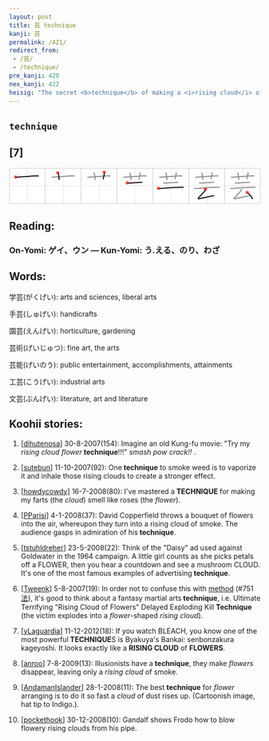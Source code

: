 ```yaml
---
layout: post
title: 芸 technique
kanji: 芸
permalink: /421/
redirect_from:
 - /芸/
 - /technique/
pre_kanji: 420
nex_kanji: 422
heisig: "The secret <b>technique</b> of making a <i>rising cloud</i> of smoke turn into a bouquet of <i>flowers</i> is shown here."
---
```


## `technique`

## [7]

<div class="stroke"><img src="../images/E88AB8.png" /></div>

## Reading:

### On-Yomi: ゲイ、ウン &mdash; Kun-Yomi: う.える、のり、わざ

## Words:

学芸(がくげい): arts and sciences, liberal arts

手芸(しゅげい): handicrafts

園芸(えんげい): horticulture, gardening

芸術(げいじゅつ): fine art, the arts

芸能(げいのう): public entertainment, accomplishments, attainments

工芸(こうげい): industrial arts

文芸(ぶんげい): literature, art and literature

## Koohii stories:

1) [<a href="http://kanji.koohii.com/profile/dihutenosa">dihutenosa</a>] 30-8-2007(154): Imagine an old Kung-fu movie: &quot;Try my <em>rising cloud</em> <em>flower</em><strong> technique</strong>!!!&quot; <em> smash </em> <em> pow </em> <em> crack!! </em>. 

2) [<a href="http://kanji.koohii.com/profile/sutebun">sutebun</a>] 11-10-2007(92): One<strong> technique</strong> to smoke weed is to vaporize it and inhale those rising clouds to create a stronger effect. 

3) [<a href="http://kanji.koohii.com/profile/howdycowdy">howdycowdy</a>] 16-7-2008(80): I&#039;ve mastered a<strong> TECHNIQUE</strong> for making my farts (the <em>cloud</em>) smell like roses (the <em>flower</em>). 

4) [<a href="http://kanji.koohii.com/profile/PParisi">PParisi</a>] 4-1-2008(37): David Copperfield throws a bouquet of flowers into the air, whereupon they turn into a rising cloud of smoke. The audience gasps in admiration of his<strong> technique</strong>. 

5) [<a href="http://kanji.koohii.com/profile/tstuhldreher">tstuhldreher</a>] 23-5-2008(22): Think of the &quot;Daisy&quot; ad used against Goldwater in the 1964 campaign. A little girl counts as she picks petals off a FLOWER, then you hear a countdown and see a mushroom CLOUD. It&#039;s one of the most famous examples of advertising<strong> technique</strong>. 

6) [<a href="http://kanji.koohii.com/profile/Tweenk">Tweenk</a>] 5-8-2007(19): In order not to confuse this with <a href="../751">method</a> <span class="index">(#751 <a href="http://jisho.org/kanji/details/法">法</a>)</span>, it&#039;s good to think about a fantasy martial arts<strong> technique</strong>, i.e. Ultimate Terrifying &quot;Rising Cloud of Flowers&quot; Delayed Exploding Kill<strong> Technique</strong> (the victim explodes into a <em>flower</em>-shaped <em>rising cloud</em>). 

7) [<a href="http://kanji.koohii.com/profile/yLaguardia">yLaguardia</a>] 11-12-2012(18): If you watch BLEACH, you know one of the most powerful<strong> TECHNIQUE</strong>S is Byakuya&#039;s Bankai: senbonzakura kageyoshi. It looks exactly like a <strong>RISING CLOUD</strong> of <strong>FLOWERS</strong>. 

8) [<a href="http://kanji.koohii.com/profile/anroo">anroo</a>] 7-8-2009(13): Illusionists have a<strong> technique</strong>, they make <em>flowers</em> disappear, leaving only a <em>rising cloud</em> of smoke. 

9) [<a href="http://kanji.koohii.com/profile/AndamanIslander">AndamanIslander</a>] 28-1-2008(11): The best <strong>technique</strong> for <em>flower</em> arranging is to do it so fast a <em>cloud</em> of dust rises up. (Cartoonish image, hat tip to Indigo.). 

10) [<a href="http://kanji.koohii.com/profile/pockethook">pockethook</a>] 30-12-2008(10): Gandalf shows Frodo how to blow flowery rising clouds from his pipe. 
